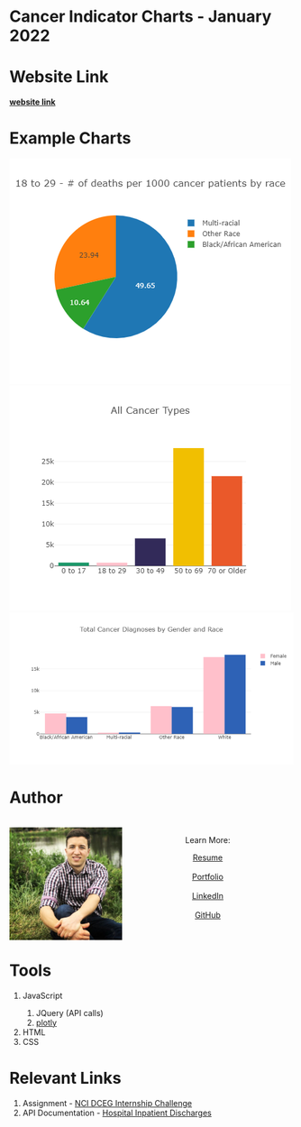# Cancer Indicator Charts - January 2022

# Website Link
**[website link](https://www.markdownguide.org/basic-syntax/)**

# Example Charts
![chart1](./images/twentiesChart1.png)
![chart2](./images/allAgesChart2.png)
![chart3](./images/cancerGenderRace.png)
# Author
<br>
<img align="left" width="200" height="200" src="images/me.JPG"> 
<p align="center"> Learn More: <p>
<div align="center">
<a href="https://github.com/tlan2/icf-internship-challenge/blob/main/resume_thomaslancaster.pdf" target="_blank">Resume</a>
<br>
<br>
<a href="https://tlan2.github.io/portfolio/" target="_blank">Portfolio</a>
<br>
<br>
<a href="https://www.linkedin.com/in/thomasmorelancaster/" target="_blank">LinkedIn</a>
<br>
<br>
<a href="https://github.com/tlan2" target="_blank">GitHub</a>
</div>
<br>
<br>

# Tools
<ol>
<li>JavaScript</li>
    <ol> 
        <li>JQuery (API calls)</li> 
        <li><a href="https://plotly.com/javascript/" target="_blank">plotly</a></li> 
    </ol>
<li>HTML</li>
<li>CSS</li>
</ol>

# Relevant Links
<ol>
<li>Assignment - <a href="https://github.com/episphere/internshipChallenge" target="_blank">NCI DCEG Internship Challenge</a></li>
<li>API Documentation - <a href="https://dev.socrata.com/foundry/health.data.ny.gov/gnzp-ekau" target="_blank">Hospital Inpatient Discharges</a></li> 
</ol>



